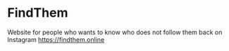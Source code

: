 # FindThem
Website for people who wants to know who does not follow them back on Instagram
https://findthem.online
